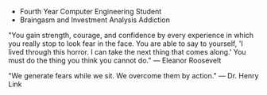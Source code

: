 - Fourth Year Computer Engineering Student
- Braingasm and Investment Analysis Addiction

"You gain strength, courage, and confidence by every experience in which you really stop to look fear in the face. You are able to say to yourself, 'I lived through this horror. I can take the next thing that comes along.' You must do the thing you think you cannot do."
— Eleanor Roosevelt

"We generate fears while we sit. We overcome them by action."
— Dr. Henry Link
<!--
**AlienX77-cmd/AlienX77-cmd** is a ✨ _special_ ✨ repository because its `README.md` (this file) appears on your GitHub profile.

Here are some ideas to get you started:

- 🔭 I’m currently working on ...
- 🌱 I’m currently learning ...
- 👯 I’m looking to collaborate on ...
- 🤔 I’m looking for help with ...
- 💬 Ask me about ...
- 📫 How to reach me: ...
- 😄 Pronouns: ...
- ⚡ Fun fact: ...
-->
